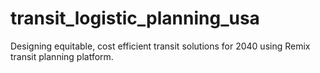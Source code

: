 # transit_logistic_planning_usa
Designing equitable, cost efficient transit solutions for 2040 using Remix transit planning platform.
